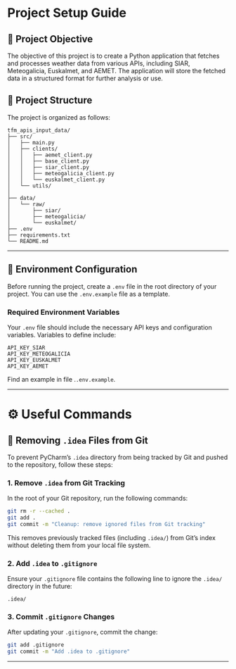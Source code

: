 # Project Setup Guide

## 🎯 Project Objective
The objective of this project is to create a Python application that fetches and processes weather data from various APIs, including SIAR, Meteogalicia, Euskalmet, and AEMET. The application will store the fetched data in a structured format for further analysis or use.

## 📁 Project Structure 

The project is organized as follows:
```
tfm_apis_input_data/
├── src/
│   ├── main.py
│   ├── clients/
│   │   ├── aemet_client.py
│   │   ├── base_client.py
│   │   ├── siar_client.py
│   │   ├── meteogalicia_client.py
│   │   └── euskalmet_client.py
│   └── utils/
│                
├── data/
│   └── raw/
│       ├── siar/
│       ├── meteogalicia/
│       └── euskalmet/
├── .env
├── requirements.txt
└── README.md
```
---

## 🔐 Environment Configuration

Before running the project, create a `.env` file in the root directory of your project. You can use the `.env.example` file as a template.

###  Required Environment Variables

Your `.env` file should include the necessary API keys and configuration variables. 
Variables to define include:
```plaintext
API_KEY_SIAR 
API_KEY_METEOGALICIA 
API_KEY_EUSKALMET 
API_KEY_AEMET 
```

Find an example in file .`.env.example`.

---

# ⚙️ Useful Commands
## 🧹 Removing `.idea` Files from Git

To prevent PyCharm’s `.idea` directory from being tracked by Git and pushed to the repository, follow these steps:

### 1. Remove `.idea` from Git Tracking

In the root of your Git repository, run the following commands:

```bash
git rm -r --cached .
git add .
git commit -m "Cleanup: remove ignored files from Git tracking"
```

This removes previously tracked files (including `.idea/`) from Git’s index without deleting them from your local file system.

### 2. Add `.idea` to `.gitignore`

Ensure your `.gitignore` file contains the following line to ignore the `.idea/` directory in the future:

```
.idea/
```

### 3. Commit `.gitignore` Changes

After updating your `.gitignore`, commit the change:

```bash
git add .gitignore
git commit -m "Add .idea to .gitignore"
```

---



